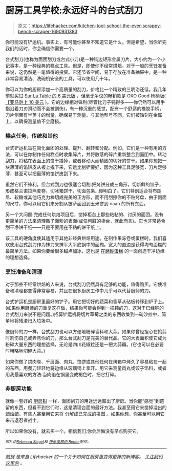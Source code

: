 # 厨房工具学校:永远好斗的台式刮刀

> 原文：<https://lifehacker.com/kitchen-tool-school-the-ever-scrappy-bench-scraper-1690931383>

你可能没有铲运机。事实上，有可能你甚至不知道它是什么。但是希望，当你听完我们的话时，你会确信你需要一个。



台式刮刀(也称为面团刮刀或台式小刀)是一种钝边矩形金属刀片，大小约为一个小记事本，是一种经典的糕点工具。但是，即使你不经常烘焙，对于一般的烹饪准备来说，这仍然是一笔值得的投资。它还节省空间，易于存放在准备抽屉中，是一种非常容易清洁、洗碗机安全的工具，可以使用几十年。

你可以为你的厨房添加一个高质量的刮刀，价格比一个精致的三明治还低。我几年前就买过 [Sur La Table 的 6 美元版](http://www.surlatable.com/product/PRO-289637/Sur+La+Table+Stainless+Steel+Dough+Scraper) ，但毫无争议的畅销款是 OXO Good 枪柄版( [【亚马逊上 10 美元](https://www.amazon.com/dp/B00004OCNJ?asc_campaign=InlineText&asc_refurl=https://lifehacker.com/kitchen-tool-school-the-ever-scrappy-bench-scraper-1690931383&asc_source=&linkCode=ogi&psc=1&smid=ATVPDKIKX0DER&tag=kinjalifehackerlink-20&th=1) )。它的边缘相对锋利(尽管比刀子钝得多——你仍然可以用手指沿着刀刃滑动而不会被割伤)，有一种沉重的感觉，配有一个舒适的橡胶手柄，刀片侧面有半英寸的增量，确保易于测量。与其他型号不同，它们被蚀刻在金属上，以确保测量值不会磨损。

### 糕点任务，传统和其他

台式铲运机旨在简化面团的处理、提升、翻转和分配。例如，它们是一种有用的方法，可以在你制作任何糕点时收集碎片，并将散落的碎片重新整合到面团中。转动刮刀，将粘在表面上的饼干撬掉，或者移动大而精致的切好的饼干。如果你想把一块薄薄的馅饼皮从板上撬下来，它远比刮铲要好，因为这种工具足够宽，刀片足够薄，甚至可以把最薄的馅饼皮刮下来。

虽然它们不锋利，但台式刮刀也很适合切割:把烤饼分成三角形，切新鲜的饺子，形成格兰诺拉燕麦卷，切冰箱饼干，切面包条...你明白了。它们特别适合将布朗尼、软糖或其他巧克力棒切成完美的正方形，而不用刮擦你的不粘烤盘，由于侧面的尺寸，你可以用它们来分割从披萨面团到玉米饼到 naan 的所有东西。

另一个大问题:完成任何烘焙项目后，凿掉柜台上那些粘粘的、讨厌的面团。没有更简单的方法来清理撒了面粉的表面(或任何脏的柜台，就此而言)。它也非常适合刮干净饼干纸——只是不要用在不粘的饼干纸上。

该工具的硬角度使其适用于其他非经典烘焙用途。在制作果冻卷或蛋糕时，我们喜欢使用台式刮刀作为抹刀来抹平大平底锅中的面糊。宽大的直边是获得均匀面糊的最简单方法。如果你要给很多甜点加冰，这也是 [在磨砂蛋糕](http://www.craftsy.com/blog/2013/04/how-to-make-buttercream-icing-smooth/) 的一面创造干净边缘的理想选择。

### 烹饪准备和清理

对于那些不经常烘焙的人来说，台式刮刀仍然具有足够的功能，值得购买。它使准备和清理都变得非常容易，并且在很多厨房工作中几乎可以代替厨师的刀。

台式铲运机是厨房里最好的铲子。用它把切好的蔬菜和香草从砧板转移到炉子上。(如果你用厨师的刀重复这样做，结果你可能会得到一把钝的刀，这对于已经钝的台式刮刀来说不是问题。)招募铲运机将切片草莓之类的东西收集到一碗沙拉中，简单地将残渣扫入垃圾中。

像厨师的刀一样，台式刮刀也可以方便地粉碎香料和大蒜。如果你曾经担心在捣蒜时割伤自己或弄弯你的刀，那么台式刮刀是完美的替代品。它的大表面积使它成为粉碎大量东西的理想选择，无论是四川花椒粒还是一把大蒜瓣。(它也可以在必要时粗略地切碎大蒜。)

如果你做了烘肉卷、千层面、肉丸、馅饼或其他任何在烤箱中烤久了容易粘在一起的东西，用餐刀轻轻地将边缘从玻璃锅上拿开。用它来测量肉丸或饺子馅料，或者用我最喜欢的方法:当肉馅在锅里变成褐色时，把它打碎。

### 非厨房功能

就像一套好的 [厨房钳](http://skillet.lifehacker.com/most-all-metal-tongs-like-the-ones-in-the-main-article-1683817541) 一样，面团刮刀的用途远远超出了厨房。当你能“感觉”到遗留的东西，但看不到它们时，这是清理台面的最好方法。我甚至用它来凿掉溢出的蜡烛蜡。有些人甚至用它来将 [分解成已完成的拼图](https://www.flickr.com/photos/allthingschill/8429452658) 。如果你想，你甚至可以用它来击退忍者战士。

所以如果你没有，就去买一个。相信我们:你会后悔没有早点购买它。

*<small>照片由</small>*[*<small>Rebecca Siegel</small>*](https://www.flickr.com/photos/grongar/497903312/in/photolist-bPFuoD-ckNHmU-tTVGz-eDysBi-e4rPmj-4gjkjH-8uMyF6-KZTiS-992LQ-8yymJe-b8ykZ2)*<small>和</small>* [*<small>快乐蛋糕由 Renee</small>*](https://www.youtube.com/watch?v=XK1Pec79tXc)<small>*制作。*</small>

* * *

[*煎锅*](http://skillet.lifehacker.com) *是来自 Lifehacker 的一个关于如何在厨房里变得更棒的新博客。* [*关注我们这里的*](http://www.twitter.com/skilletLH) *。*